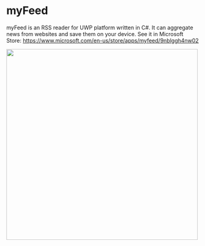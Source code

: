 # myFeed
myFeed is an RSS reader for UWP platform written in C#. It can aggregate news from websites and save them on your device. See it in Microsoft Store: https://www.microsoft.com/en-us/store/apps/myfeed/9nblggh4nw02

<img src="https://worldbeater.github.io/mockups/myFeed.png" width="500"/>

